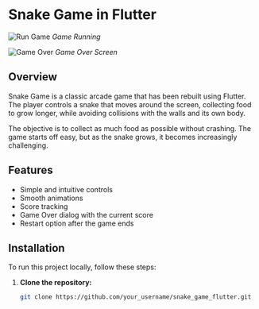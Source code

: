 # Snake Game in Flutter

![Run Game](assets/images/run_game.png)
*Game Running*

![Game Over](assets/images/game_over.png)
*Game Over Screen*

## Overview

Snake Game is a classic arcade game that has been rebuilt using Flutter. The player controls a snake that moves around the screen, collecting food to grow longer, while avoiding collisions with the walls and its own body.

The objective is to collect as much food as possible without crashing. The game starts off easy, but as the snake grows, it becomes increasingly challenging.

## Features

- Simple and intuitive controls
- Smooth animations
- Score tracking
- Game Over dialog with the current score
- Restart option after the game ends

## Installation

To run this project locally, follow these steps:

1. **Clone the repository:**
   ```bash
   git clone https://github.com/your_username/snake_game_flutter.git
